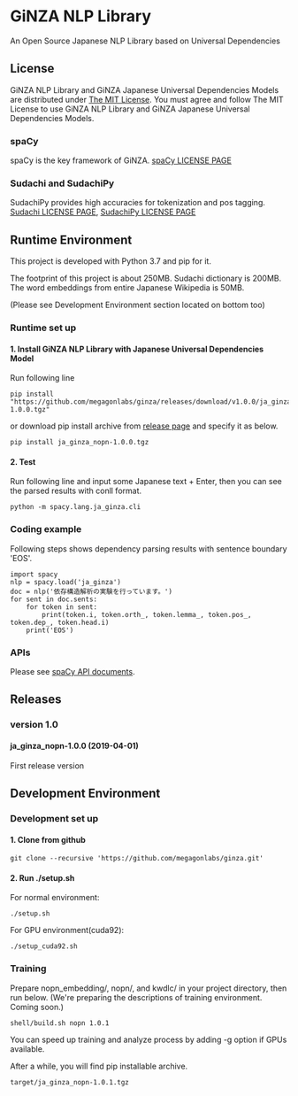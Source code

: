 # GiNZA NLP Library
An Open Source Japanese NLP Library based on Universal Dependencies

## License
GiNZA NLP Library and GiNZA Japanese Universal Dependencies Models are distributed under
[The MIT License](https://github.com/megagonlabs/ginza/blob/master/LICENSE).
You must agree and follow The MIT License to use GiNZA NLP Library and GiNZA Japanese Universal Dependencies Models.

### spaCy
spaCy is the key framework of GiNZA.
[spaCy LICENSE PAGE](https://github.com/explosion/spaCy/blob/master/LICENSE)

### Sudachi and SudachiPy
SudachiPy provides high accuracies for tokenization and pos tagging.
[Sudachi LICENSE PAGE](https://github.com/WorksApplications/Sudachi/blob/develop/LICENSE-2.0.txt),
[SudachiPy LICENSE PAGE](https://githb.com/WorksApplications/SudachiPy/blob/develop/LICENSE)

## Runtime Environment
This project is developed with Python 3.7 and pip for it.

The footprint of this project is about 250MB.
Sudachi dictionary is 200MB.
The word embeddings from entire Japanese Wikipedia is 50MB.

(Please see Development Environment section located on bottom too)
### Runtime set up
#### 1. Install GiNZA NLP Library with Japanese Universal Dependencies Model
Run following line
```
pip install "https://github.com/megagonlabs/ginza/releases/download/v1.0.0/ja_ginza_nopn-1.0.0.tgz"
```
or download pip install archive from [release page](https://github.com/megagonlabs/ginza/releases) and
specify it as below.
```
pip install ja_ginza_nopn-1.0.0.tgz
```
#### 2. Test
Run following line and input some Japanese text + Enter, then you can see the parsed results with conll format.
```
python -m spacy.lang.ja_ginza.cli
```
### Coding example
Following steps shows dependency parsing results with sentence boundary 'EOS'.
```
import spacy
nlp = spacy.load('ja_ginza')
doc = nlp('依存構造解析の実験を行っています。')
for sent in doc.sents:
    for token in sent:
        print(token.i, token.orth_, token.lemma_, token.pos_, token.dep_, token.head.i)
    print('EOS')
```
### APIs
Please see [spaCy API documents](https://spacy.io/api/).
## Releases
### version 1.0
#### ja_ginza_nopn-1.0.0 (2019-04-01)
First release version

## Development Environment
### Development set up
#### 1. Clone from github
```
git clone --recursive 'https://github.com/megagonlabs/ginza.git'
```
#### 2. Run ./setup.sh
For normal environment:
```
./setup.sh
```
For GPU environment(cuda92):
```
./setup_cuda92.sh
```
### Training
Prepare nopn_embedding/, nopn/, and kwdlc/ in your project directory, then run below.
(We're preparing the descriptions of training environment. Coming soon.)
```
shell/build.sh nopn 1.0.1
```
You can speed up training and analyze process by adding -g option if GPUs available.

After a while, you will find pip installable archive.
```
target/ja_ginza_nopn-1.0.1.tgz
```

